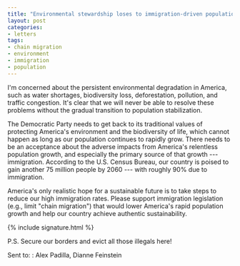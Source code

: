 ```yaml
---
title: "Environmental stewardship loses to immigration-driven population growth"
layout: post
categories:
- letters
tags:
- chain migration
- environment
- immigration
- population
---
```


I'm concerned about the persistent environmental degradation in America, such as water shortages, biodiversity loss, deforestation, pollution, and traffic congestion. It's clear that we will never be able to resolve these problems without the gradual transition to population stabilization.

The Democratic Party needs to get back to its traditional values of protecting America's environment and the biodiversity of life, which cannot happen as long as our population continues to rapidly grow. There needs to be an acceptance about the adverse impacts from America's relentless population growth, and especially the primary source of that growth --- immigration. According to the U.S. Census Bureau, our country is poised to gain another 75 million people by 2060 --- with roughly 90% due to immigration.

America's only realistic hope for a sustainable future is to take steps to reduce our high immigration rates. Please support immigration legislation (e.g., limit "chain migration") that would lower America's rapid population growth and help our country achieve authentic sustainability.

{% include signature.html %}

P.S. Secure our borders and evict all those illegals here!

Sent to:
: Alex Padilla, Dianne Feinstein
